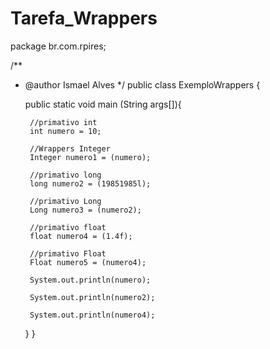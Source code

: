 # Tarefa_Wrappers

package br.com.rpires;

/**
* @author Ismael Alves
  */
  public class ExemploWrappers {

  public static void main (String args[]){

       //primativo int
       int numero = 10;

       //Wrappers Integer
       Integer numero1 = (numero);

       //primativo long
       long numero2 = (19851985l);

       //primativo Long
       Long numero3 = (numero2);

       //primativo float
       float numero4 = (1.4f);

       //primativo Float
       Float numero5 = (numero4);

       System.out.println(numero);

       System.out.println(numero2);

       System.out.println(numero4);

  }
  }
